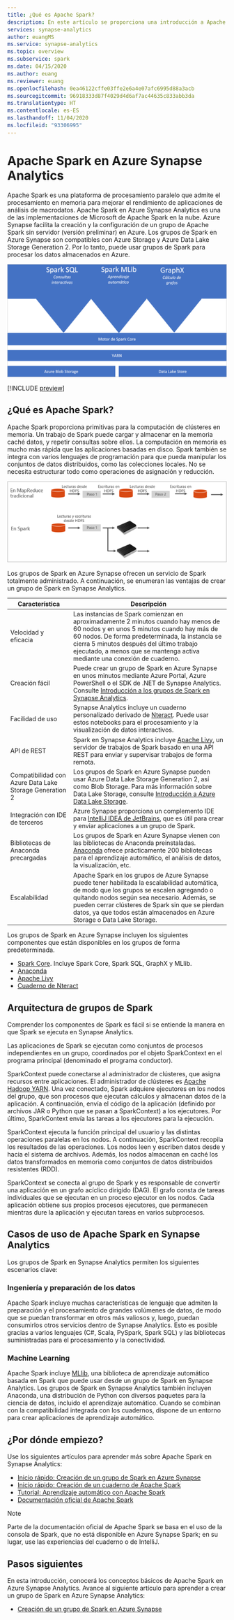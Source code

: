 ```yaml
---
title: ¿Qué es Apache Spark?
description: En este artículo se proporciona una introducción a Apache Spark en Azure Synapse Analytics y los diferentes escenarios en los que puede usar Spark.
services: synapse-analytics
author: euangMS
ms.service: synapse-analytics
ms.topic: overview
ms.subservice: spark
ms.date: 04/15/2020
ms.author: euang
ms.reviewer: euang
ms.openlocfilehash: 0ea46122cffe03ffe2e6a4e07afc6995d88a3acb
ms.sourcegitcommit: 96918333d87f4029d4d6af7ac44635c833abb3da
ms.translationtype: HT
ms.contentlocale: es-ES
ms.lasthandoff: 11/04/2020
ms.locfileid: "93306995"
---
```

# <a name="apache-spark-in-azure-synapse-analytics"></a>Apache Spark en Azure Synapse Analytics

Apache Spark es una plataforma de procesamiento paralelo que admite el procesamiento en memoria para mejorar el rendimiento de aplicaciones de análisis de macrodatos. Apache Spark en Azure Synapse Analytics es una de las implementaciones de Microsoft de Apache Spark en la nube. Azure Synapse facilita la creación y la configuración de un grupo de Apache Spark sin servidor (versión preliminar) en Azure. Los grupos de Spark en Azure Synapse son compatibles con Azure Storage y Azure Data Lake Storage Generation 2. Por lo tanto, puede usar grupos de Spark para procesar los datos almacenados en Azure.

![Spark: un marco unificado](./media/apache-spark-overview/spark-overview.png)

[!INCLUDE [preview](../includes/note-preview.md)]

## <a name="what-is-apache-spark"></a>¿Qué es Apache Spark?

Apache Spark proporciona primitivas para la computación de clústeres en memoria. Un trabajo de Spark puede cargar y almacenar en la memoria caché datos, y repetir consultas sobre ellos. La computación en memoria es mucho más rápida que las aplicaciones basadas en disco. Spark también se integra con varios lenguajes de programación para que pueda manipular los conjuntos de datos distribuidos, como las colecciones locales. No se necesita estructurar todo como operaciones de asignación y reducción.

![Comparación del tradicional MapReduce y Spark](./media/apache-spark-overview/map-reduce-vs-spark.png)

Los grupos de Spark en Azure Synapse ofrecen un servicio de Spark totalmente administrado. A continuación, se enumeran las ventajas de crear un grupo de Spark en Synapse Analytics.

| Característica | Descripción |
| --- | --- |
| Velocidad y eficacia |Las instancias de Spark comienzan en aproximadamente 2 minutos cuando hay menos de 60 nodos y en unos 5 minutos cuando hay más de 60 nodos. De forma predeterminada, la instancia se cierra 5 minutos después del último trabajo ejecutado, a menos que se mantenga activa mediante una conexión de cuaderno. |
| Creación fácil |Puede crear un grupo de Spark en Azure Synapse en unos minutos mediante Azure Portal, Azure PowerShell o el SDK de .NET de Synapse Analytics. Consulte [Introducción a los grupos de Spark en Synapse Analytics](../quickstart-create-apache-spark-pool-studio.md). |
| Facilidad de uso |Synapse Analytics incluye un cuaderno personalizado derivado de [Nteract](https://nteract.io/). Puede usar estos notebooks para el procesamiento y la visualización de datos interactivos.|
| API de REST |Spark en Synapse Analytics incluye [Apache Livy](https://github.com/cloudera/hue/tree/master/apps/spark/java#welcome-to-livy-the-rest-spark-server), un servidor de trabajos de Spark basado en una API REST para enviar y supervisar trabajos de forma remota. |
| Compatibilidad con Azure Data Lake Storage Generation 2| Los grupos de Spark en Azure Synapse pueden usar Azure Data Lake Storage Generation 2, así como Blob Storage. Para más información sobre Data Lake Storage, consulte [Introducción a Azure Data Lake Storage](../../data-lake-store/data-lake-store-overview.md). |
| Integración con IDE de terceros | Azure Synapse proporciona un complemento IDE para [IntelliJ IDEA de JetBrains](https://www.jetbrains.com/idea/), que es útil para crear y enviar aplicaciones a un grupo de Spark. |
| Bibliotecas de Anaconda precargadas |Los grupos de Spark en Azure Synapse vienen con las bibliotecas de Anaconda preinstaladas. [Anaconda](https://docs.continuum.io/anaconda/) ofrece prácticamente 200 bibliotecas para el aprendizaje automático, el análisis de datos, la visualización, etc. |
| Escalabilidad | Apache Spark en los grupos de Azure Synapse puede tener habilitada la escalabilidad automática, de modo que los grupos se escalen agregando o quitando nodos según sea necesario. Además, se pueden cerrar clústeres de Spark sin que se pierdan datos, ya que todos están almacenados en Azure Storage o Data Lake Storage. |

Los grupos de Spark en Azure Synapse incluyen los siguientes componentes que están disponibles en los grupos de forma predeterminada.

- [Spark Core](https://spark.apache.org/docs/2.4.5/). Incluye Spark Core, Spark SQL, GraphX y MLlib.
- [Anaconda](https://docs.continuum.io/anaconda/)
- [Apache Livy](https://github.com/cloudera/hue/tree/master/apps/spark/java#welcome-to-livy-the-rest-spark-server)
- [Cuaderno de Nteract](https://nteract.io/)

## <a name="spark-pool-architecture"></a>Arquitectura de grupos de Spark

Comprender los componentes de Spark es fácil si se entiende la manera en que Spark se ejecuta en Synapse Analytics.

Las aplicaciones de Spark se ejecutan como conjuntos de procesos independientes en un grupo, coordinados por el objeto SparkContext en el programa principal (denominado el programa conductor).

SparkContext puede conectarse al administrador de clústeres, que asigna recursos entre aplicaciones. El administrador de clústeres es [Apache Hadoop YARN](https://hadoop.apache.org/docs/current/hadoop-yarn/hadoop-yarn-site/YARN.html). Una vez conectado, Spark adquiere ejecutores en los nodos del grupo, que son procesos que ejecutan cálculos y almacenan datos de la aplicación. A continuación, envía el código de la aplicación (definido por archivos JAR o Python que se pasan a SparkContext) a los ejecutores. Por último, SparkContext envía las tareas a los ejecutores para la ejecución.

SparkContext ejecuta la función principal del usuario y las distintas operaciones paralelas en los nodos. A continuación, SparkContext recopila los resultados de las operaciones. Los nodos leen y escriben datos desde y hacia el sistema de archivos. Además, los nodos almacenan en caché los datos transformados en memoria como conjuntos de datos distribuidos resistentes (RDD).

SparkContext se conecta al grupo de Spark y es responsable de convertir una aplicación en un grafo acíclico dirigido (DAG). El grafo consta de tareas individuales que se ejecutan en un proceso ejecutor en los nodos. Cada aplicación obtiene sus propios procesos ejecutores, que permanecen mientras dure la aplicación y ejecutan tareas en varios subprocesos.

## <a name="apache-spark-in-synapse-analytics-use-cases"></a>Casos de uso de Apache Spark en Synapse Analytics

Los grupos de Spark en Synapse Analytics permiten los siguientes escenarios clave:

### <a name="data-engineeringdata-preparation"></a>Ingeniería y preparación de los datos

Apache Spark incluye muchas características de lenguaje que admiten la preparación y el procesamiento de grandes volúmenes de datos, de modo que se puedan transformar en otros más valiosos y, luego, puedan consumirlos otros servicios dentro de Synapse Analytics. Esto es posible gracias a varios lenguajes (C#, Scala, PySpark, Spark SQL) y las bibliotecas suministradas para el procesamiento y la conectividad.

### <a name="machine-learning"></a>Machine Learning

Apache Spark incluye [MLlib](https://spark.apache.org/mllib/), una biblioteca de aprendizaje automático basada en Spark que puede usar desde un grupo de Spark en Synapse Analytics. Los grupos de Spark en Synapse Analytics también incluyen Anaconda, una distribución de Python con diversos paquetes para la ciencia de datos, incluido el aprendizaje automático. Cuando se combinan con la compatibilidad integrada con los cuadernos, dispone de un entorno para crear aplicaciones de aprendizaje automático.

## <a name="where-do-i-start"></a>¿Por dónde empiezo?

Use los siguientes artículos para aprender más sobre Apache Spark en Synapse Analytics:

- [Inicio rápido: Creación de un grupo de Spark en Azure Synapse](../quickstart-create-apache-spark-pool-portal.md)
- [Inicio rápido: Creación de un cuaderno de Apache Spark](../quickstart-apache-spark-notebook.md)
- [Tutorial: Aprendizaje automático con Apache Spark](./apache-spark-machine-learning-mllib-notebook.md)
- [Documentación oficial de Apache Spark](https://spark.apache.org/docs/2.4.5/)

> [!NOTE]
> Parte de la documentación oficial de Apache Spark se basa en el uso de la consola de Spark, que no está disponible en Azure Synapse Spark; en su lugar, use las experiencias del cuaderno o de IntelliJ.

## <a name="next-steps"></a>Pasos siguientes

En esta introducción, conocerá los conceptos básicos de Apache Spark en Azure Synapse Analytics. Avance al siguiente artículo para aprender a crear un grupo de Spark en Azure Synapse Analytics:

- [Creación de un grupo de Spark en Azure Synapse](../quickstart-create-apache-spark-pool-portal.md)

